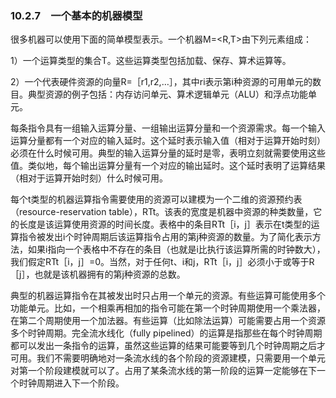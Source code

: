 ### 10.2.7　一个基本的机器模型

很多机器可以使用下面的简单模型表示。一个机器M=<R,T>由下列元素组成：

1）一个运算类型的集合T。这些运算类型包括加载、保存、算术运算等。

2）一个代表硬件资源的向量R=［r1,r2,…］，其中ri表示第i种资源的可用单元的数目。典型资源的例子包括：内存访问单元、算术逻辑单元（ALU）和浮点功能单元。

每条指令具有一组输入运算分量、一组输出运算分量和一个资源需求。每一个输入运算分量都有一个对应的输入延时。这个延时表示输入值（相对于运算开始时刻）必须在什么时候可用。典型的输入运算分量的延时是零，表明立刻就需要使用这些值。类似地，每个输出运算分量有一个对应的输出延时。这个延时表明了运算结果（相对于运算开始时刻）什么时候可用。

每个t类型的机器运算指令需要使用的资源可以建模为一个二维的资源预约表（resource-reservation table），RTt。该表的宽度是机器中资源的种类数量，它的长度是该运算使用资源的时间长度。表格中的条目RTt［i，j］表示在t类型的运算指令被发出i个时钟周期后该运算指令占用的第j种资源的数量。为了简化表示方法，如果i指向一个表格中不存在的条目（也就是i比执行该运算所需的时钟数大），我们假定RTt［i，j］=0。当然，对于任何t、i和j，RTt［i，j］必须小于或等于R［j］，也就是该机器拥有的第j种资源的总数。

典型的机器运算指令在其被发出时只占用一个单元的资源。有些运算可能使用多个功能单元。比如，一个相乘再相加的指令可能在第一个时钟周期使用一个乘法器，在第二个周期使用一个加法器。有些运算（比如除法运算）可能需要占用一个资源多个时钟周期。完全流水线化（fully pipelined）的运算是指那些在每个时钟周期都可以发出一条指令的运算，虽然这些运算的结果可能要等到几个时钟周期之后才可用。我们不需要明确地对一条流水线的各个阶段的资源建模，只需要用一个单元对第一个阶段建模就可以了。占用了某条流水线的第一阶段的运算一定能够在下一个时钟周期进入下一个阶段。